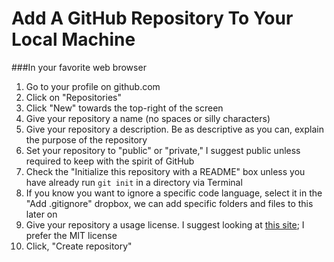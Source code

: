 Add A GitHub Repository To Your Local Machine
=============================================

###In your favorite web browser
1. Go to your profile on github.com
2. Click on "Repositories"
3. Click "New" towards the top-right of the screen
4. Give your repository a name (no spaces or silly characters)
5. Give your repository a description. Be as descriptive as you can, explain the purpose of the repository 
6. Set your repository to "public" or "private," I suggest public unless required to keep with the spirit of GitHub
7. Check the "Initialize this repository with a README" box unless you have already run `git init` in a directory via Terminal
8. If you know you want to ignore a specific code language, select it in the "Add .gitignore" dropbox, we can add specific folders and files to this later on
9. Give your repository a usage license. I suggest looking at [this site](http://choosealicense.com/ "Choose A License"); I prefer the MIT license
10. Click, "Create repository"